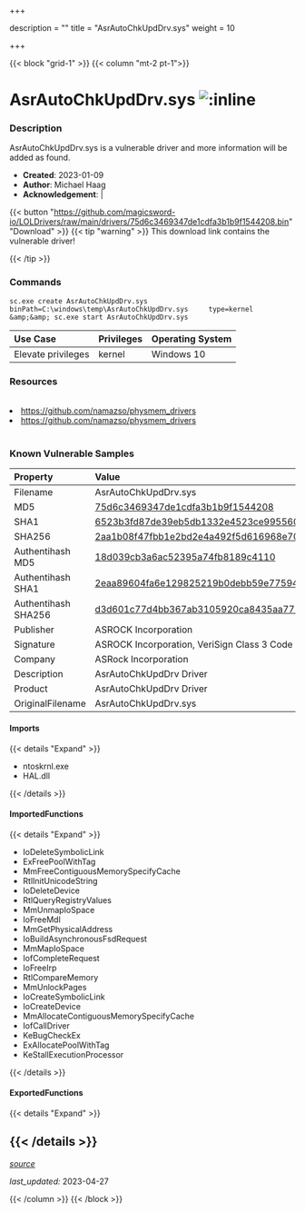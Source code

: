 +++

description = ""
title = "AsrAutoChkUpdDrv.sys"
weight = 10

+++


{{< block "grid-1" >}}
{{< column "mt-2 pt-1">}}


# AsrAutoChkUpdDrv.sys ![:inline](/images/twitter_verified.png) 


### Description

AsrAutoChkUpdDrv.sys is a vulnerable driver and more information will be added as found.

- **Created**: 2023-01-09
- **Author**: Michael Haag
- **Acknowledgement**:  | [](https://twitter.com/)

{{< button "https://github.com/magicsword-io/LOLDrivers/raw/main/drivers/75d6c3469347de1cdfa3b1b9f1544208.bin" "Download" >}}
{{< tip "warning" >}}
This download link contains the vulnerable driver!

{{< /tip >}}

### Commands

```
sc.exe create AsrAutoChkUpdDrv.sys binPath=C:\windows\temp\AsrAutoChkUpdDrv.sys     type=kernel &amp;&amp; sc.exe start AsrAutoChkUpdDrv.sys
```

| Use Case | Privileges | Operating System | 
|:---- | ---- | ---- |
| Elevate privileges | kernel | Windows 10 |

### Resources
<br>
<li><a href=" https://github.com/namazso/physmem_drivers"> https://github.com/namazso/physmem_drivers</a></li>
<li><a href="https://github.com/namazso/physmem_drivers">https://github.com/namazso/physmem_drivers</a></li>
<br>

### Known Vulnerable Samples

| Property           | Value |
|:-------------------|:------|
| Filename           | AsrAutoChkUpdDrv.sys |
| MD5                | [75d6c3469347de1cdfa3b1b9f1544208](https://www.virustotal.com/gui/file/75d6c3469347de1cdfa3b1b9f1544208) |
| SHA1               | [6523b3fd87de39eb5db1332e4523ce99556077dc](https://www.virustotal.com/gui/file/6523b3fd87de39eb5db1332e4523ce99556077dc) |
| SHA256             | [2aa1b08f47fbb1e2bd2e4a492f5d616968e703e1359a921f62b38b8e4662f0c4](https://www.virustotal.com/gui/file/2aa1b08f47fbb1e2bd2e4a492f5d616968e703e1359a921f62b38b8e4662f0c4) |
| Authentihash MD5   | [18d039cb3a6ac52395a74fb8189c4110](https://www.virustotal.com/gui/search/authentihash%253A18d039cb3a6ac52395a74fb8189c4110) |
| Authentihash SHA1  | [2eaa89604fa6e129825219b0debb59e775949672](https://www.virustotal.com/gui/search/authentihash%253A2eaa89604fa6e129825219b0debb59e775949672) |
| Authentihash SHA256| [d3d601c77d4bb367ab3105920ca8435aa775448a49c1eda6ac6f46ee5d8709cb](https://www.virustotal.com/gui/search/authentihash%253Ad3d601c77d4bb367ab3105920ca8435aa775448a49c1eda6ac6f46ee5d8709cb) |
| Publisher         | ASROCK Incorporation |
| Signature         | ASROCK Incorporation, VeriSign Class 3 Code Signing 2010 CA, VeriSign   |
| Company           | ASRock Incorporation |
| Description       | AsrAutoChkUpdDrv Driver |
| Product           | AsrAutoChkUpdDrv Driver |
| OriginalFilename  | AsrAutoChkUpdDrv.sys |


#### Imports
{{< details "Expand" >}}
* ntoskrnl.exe
* HAL.dll

{{< /details >}}
#### ImportedFunctions
{{< details "Expand" >}}
* IoDeleteSymbolicLink
* ExFreePoolWithTag
* MmFreeContiguousMemorySpecifyCache
* RtlInitUnicodeString
* IoDeleteDevice
* RtlQueryRegistryValues
* MmUnmapIoSpace
* IoFreeMdl
* MmGetPhysicalAddress
* IoBuildAsynchronousFsdRequest
* MmMapIoSpace
* IofCompleteRequest
* IoFreeIrp
* RtlCompareMemory
* MmUnlockPages
* IoCreateSymbolicLink
* IoCreateDevice
* MmAllocateContiguousMemorySpecifyCache
* IofCallDriver
* KeBugCheckEx
* ExAllocatePoolWithTag
* KeStallExecutionProcessor

{{< /details >}}
#### ExportedFunctions
{{< details "Expand" >}}

{{< /details >}}
-----



[*source*](https://github.com/magicsword-io/LOLDrivers/tree/main/yaml/asrautochkupddrv.yaml)

*last_updated:* 2023-04-27








{{< /column >}}
{{< /block >}}
